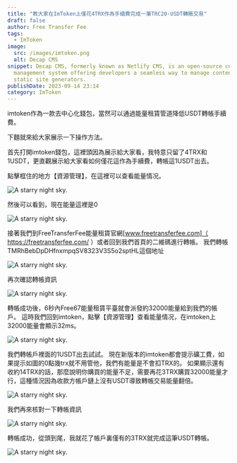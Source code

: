 ```yaml
---
title: "教大家在ImToken上僅花4TRX作為手續費完成一筆TRC20-USDT轉賬交易"
draft: false
author: Free Transfer Fee
tags:
  - ImToken
image:
  src: /images/imtoken.png
  alt: Decap CMS
snippet: Decap CMS, formerly known as Netlify CMS, is an open-source content
  management system offering developers a seamless way to manage content for
  static site generators.
publishDate: 2023-09-14 23:14
category: ImToken
---
```


imtoken作為一款去中心化錢包，當然可以通過能量租賃管道降低USDT轉帳手續費。

下麵就來給大家展示一下操作方法。

首先打開imtoken錢包，這裡頭因為展示給大家看，我特意只留了4TRX和1USDT，更直觀展示給大家看如何僅花這作為手續費，轉帳這1USDT出去。

點擊框住的地方【資源管理】，在這裡可以查看能量情况。

![A starry night sky.](/images/blog-imtoken-1.png)

然後可以看到，現在能量這裡是0

![A starry night sky.](/images/blog-imtoken-2.png)

接著我們到FreeTransferFee能量租賃官網[www.freetransferfee.com]（ https://freetransferfee.com/ ）或者回到我們首頁的二維碼進行轉帳。
我們轉帳TMRhBebDpDHfnxmpqSV8323V3S5o2sptHL這個地址

![A starry night sky.](/images/blog-imtoken-3.png)

再次確認轉帳資訊

![A starry night sky.](/images/blog-imtoken-4.png)

轉帳成功後，6秒內Free67能量租賃平臺就會派發約32000能量給到我們的帳戶。 這時我們回到imtoken，點擊【資源管理】查看能量情况，在imtoken上32000能量會顯示32ms。

![A starry night sky.](/images/blog-imtoken-5.png)

我們轉帳戶裡面的1USDT出去試試。 現在新版本的imtoken都會提示礦工費，如果提示如圖的0點幾trx就不用管他，我們有能量是不會扣TRX的。 如果顯示還有收約14TRX的話，那麼說明你購買的能量不足，需要再花3TRX購買32000能量才行，這種情況因為收款方帳戶鏈上沒有USDT導致轉帳交易能量翻倍。

![A starry night sky.](/images/blog-imtoken-6.png)

我們再來核對一下轉帳資訊

![A starry night sky.](/images/blog-imtoken-7.png)

轉帳成功，從頭到尾，我就花了帳戶裏僅有的3TRX就完成這筆USDT轉帳。

![A starry night sky.](/images/blog-imtoken-8.png)





